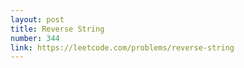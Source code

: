 ```yaml
---
layout: post
title: Reverse String
number: 344
link: https://leetcode.com/problems/reverse-string
---
```

